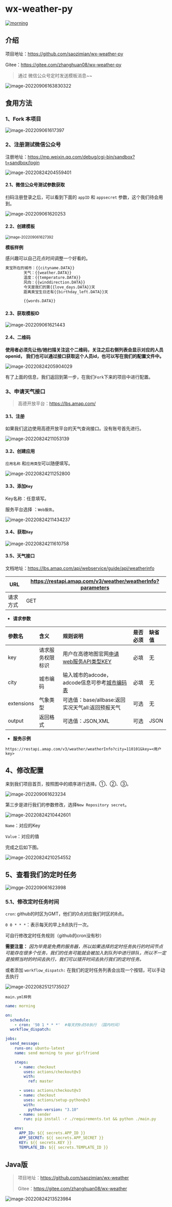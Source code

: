 # wx-weather-py

[![morning](https://github.com/saozimian/wx-weather-py/actions/workflows/main.yml/badge.svg)](https://github.com/saozimian/wx-weather-py/actions/workflows/main.yml)

## 介绍

项目地址：https://github.com/saozimian/wx-weather-py

Gitee：https://gitee.com/zhanghuan08/wx-weather-py

> 通过 微信公众号定时发送模板消息~~

![image-20220906163830322](https://image.codehuan.com/image/202209061638771.png)

## 食用方法

### 1、Fork 本项目

![image-202209061617397](https://image.codehuan.com/image/202209061617397.jpg)

### 2、注册测试微信公众号

注册地址：https://mp.weixin.qq.com/debug/cgi-bin/sandbox?t=sandbox/login

![image-20220824204559401](https://image.codehuan.com/image/202209061620253.png)

#### 2.1、微信公众号测试参数获取

扫码注册登录之后，可以看到下面的 `appID` 和 `appsecret` 参数，这个我们待会用到。

![image-202209061620253](https://image.codehuan.com/image/202209061620253.png)

#### 2.2、创建模板

<img src="https://image.codehuan.com/image/202209061627392.png" alt="image-202209061627392" style="zoom:80%;" />

**模板样例**

感兴趣可以自己花点时间调整一个好看的。

```xml
臭宝所在的城市：{{cityname.DATA}}
        天气：{{weather.DATA}}
        温度：{{temperature.DATA}}
        风向：{{winddirection.DATA}}
        今天是我们的第{{love_days.DATA}}天
        距离臭宝生日还有{{birthday_left.DATA}}天

        {{words.DATA}}
```

#### 2.3、获取模板ID

![image-202209061621443](https://image.codehuan.com/image/202209061621443.png)

#### 2.4、二维码

**使用者必须先让他/她扫描关注这个二维码，关注之后右侧列表会显示对应的人员openid，
我们也可以通过接口获取这个人员id，也可以写在我们的配置文件中。**

![image-20220824205904029](https://image.codehuan.com/image/202209061622123.png)

有了上面的信息，我们返回到第一步，在我们`Fork`下来的项目中进行配置。

### 3、申请天气接口

> 高德开放平台：https://lbs.amap.com/

#### 3.1、注册

如果我们这边使用高德开放平台的天气查询接口。没有账号首先进行。

![image-20220824211053139](https://image.codehuan.com/image/202209061622589.png)

#### 3.2、创建应用

`应用名称` 和`应用类型`可以随便填写。

![image-20220824211252800](https://image.codehuan.com/image/202209061622894.png)

#### 3.3、添加`Key`

Key名称：任意填写。

服务平台选择 ：`Web服务`。

![image-20220824211434237](https://image.codehuan.com/image/202209061622383.png)

#### 3.4、获取`Key`

![image-20220824211610758](https://image.codehuan.com/image/202209061622263.png)

#### 3.5、天气接口

文档地址：https://lbs.amap.com/api/webservice/guide/api/weatherinfo

| URL      | https://restapi.amap.com/v3/weather/weatherInfo?parameters |
| -------- | ---------------------------------------------------------- |
| 请求方式 | GET                                                        |

- **请求参数**

| 参数名     | 含义             | 规则说明                                                     | 是否必须 | 缺省值 |
| :--------- | :--------------- | :----------------------------------------------------------- | :------- | :----- |
| key        | 请求服务权限标识 | 用户在高德地图官网[申请web服务API类型KEY](https://lbs.amap.com/dev/) | 必填     | 无     |
| city       | 城市编码         | 输入城市的adcode，adcode信息可参考[城市编码表](https://lbs.amap.com/api/webservice/download) | 必填     | 无     |
| extensions | 气象类型         | 可选值：base/allbase:返回实况天气all:返回预报天气            | 可选     | 无     |
| output     | 返回格式         | 可选值：JSON,XML                                             | 可选     | JSON   |

- **服务示例**

```shell
https://restapi.amap.com/v3/weather/weatherInfo?city=110101&key=<用户key>
```

## 4、修改配置

来到我们项目首页，按照图中的顺序进行选择。①、②、③。

![image-202209061623234](https://image.codehuan.com/image/202209061623234.png)

第三步是进行我们的参数修改，选择`New Repository secret`。

![image-20220824210442601](https://image.codehuan.com/image/202209061623494.png)

`Name`：对应的Key

`Value`：对应的值

完成之后如下图。

![image-20220824210254552](https://image.codehuan.com/image/202209061623436.png)

## 5、查看我们的定时任务

![imgge-202209061623998](https://image.codehuan.com/image/202209061623998.png)

### 5.1、修改定时任务时间

`cron`: github的时区为GMT，他们的0点对应我们时区的8点。

`0 0 * * *`：表示每天的早上8点执行一次。

可自行修改定时任务规则（github的cron没有秒）

**需要注意：**
*因为毕竟是免费的服务器，所以如果选择的定时任务执行的时间节点可能存在很多个任务，我们的任务可能就会被加入到队列中进行排队，所以不一定是按照当时的时间去执行，我们可以错开时间去执行我们的定时任务。*

或者添加 `workflow_dispatch:` 在我们的定时任务列表会出现一个按钮，可以手动去执行

![image-20220825121735027](https://image.codehuan.com/image/202209061623866.png)

`main.yml样例`
```yaml
name: morning

on:
  schedule:
    - cron: '50 1 * * *'  #每天的9点50执行 （国内时间）  
  workflow_dispatch:

jobs:
  send_message:
    runs-on: ubuntu-latest
    name: send morning to your girlfriend

    steps:
      - name: checkout
        uses: actions/checkout@v3
        with:
          ref: master

      - uses: actions/checkout@v3
      - name: checkout
        uses: actions/setup-python@v3
        with:
          python-version: "3.10"
      - name: sender
        run: pip install -r ./requirements.txt && python ./main.py

    env:
      APP_ID: ${{ secrets.APP_ID }}
      APP_SECRET: ${{ secrets.APP_SECRET }}
      KEY: ${{ secrets.KEY }}
      TEMPLATE_ID: ${{ secrets.TEMPLATE_ID }}


```

## Java版

> 项目地址：https://github.com/saozimian/wx-weather
>
> Gitee：https://gitee.com/zhanghuan08/wx-weather

![image-20220824213523984](https://image.codehuan.com/image/202209061623380.png)
